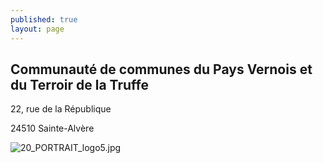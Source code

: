 ```yaml
---
published: true
layout: page
---
```




## Communauté de communes du Pays Vernois et du Terroir de la Truffe

22, rue de la République

24510 Sainte-Alvère

![20_PORTRAIT_logo5.jpg]({{site.baseurl}}/data/images/20/portrait/20_PORTRAIT_logo5.jpg)

